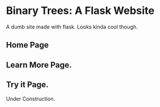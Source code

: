 # Binary Trees: A Flask Website
A dumb site made with flask. Looks kinda cool though.

## Home Page

## Learn More Page. 

## Try it Page.
Under Construction.


